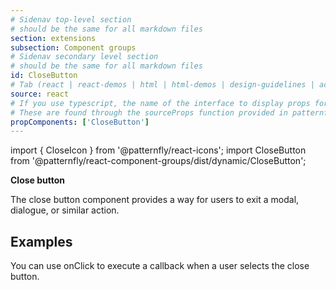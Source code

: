 ```yaml
---
# Sidenav top-level section
# should be the same for all markdown files
section: extensions
subsection: Component groups
# Sidenav secondary level section
# should be the same for all markdown files
id: CloseButton
# Tab (react | react-demos | html | html-demos | design-guidelines | accessibility)
source: react
# If you use typescript, the name of the interface to display props for
# These are found through the sourceProps function provided in patternfly-docs.source.js
propComponents: ['CloseButton']
---
```


import { CloseIcon } from '@patternfly/react-icons';
import CloseButton from '@patternfly/react-component-groups/dist/dynamic/CloseButton';

**Close button**

The close button component provides a way for users to exit a modal, dialogue, or similar action.

## Examples ##

You can use  onClick  to execute a callback when a user selects the close button.

```js file="./CloseButtonExample.tsx"

```
